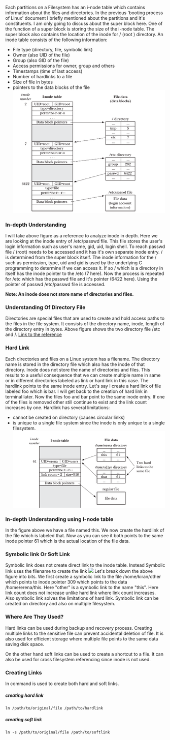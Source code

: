 Each partitions on a Filesystem has an i-node table which contains information about the files and directories. In the previous 'booting process of Linux' document I briefly mentioned about the partitions and it's constituents. I am only going to discuss about the super block here. One of the function of a super block is  storing the size of the i-node table. The super block also contains the location of the inode for / (root ) directory.
An inode table consists of the following information:
- File type (directory, file, symbolic link)
- Owner (also UID of the file)
- Group (also GID of the file)
- Access permissions for owner, group and others
- Timestamps (time of last access)
- Number of hardlinks to a file
- Size of file in bytes
- pointers to the data blocks of the file
![](attachments/Inode_one.png)
### In-depth Understanding 
I will take above figure as a reference to analyze inode in depth. Here we are looking at the inode entry of /etc/passwd file. This file stores the user's login information such as user's name, gid, uid, login shell. To reach passwd file / (root) needs to be accessed and it has it's own separate inode entry. / is determined from the super block itself. The inode information for the / such as permission, type, uid and gid is used by the underlying C programming to determine if we can access it. If so / which is a directory in itself has the inode pointer to the /etc (7 here). Now the process is repeated for /etc which has the passwd file and it's  pointer (6422 here). Using the pointer of passwd /etc/passwd file is accessed.

**Note: An inode does not store name of directories and files.** 

### Understanding Of Directory File
Directories are special files that are used to create and hold access paths to the files in the file system. It consists of the directory name, inode, length of the directory entry in bytes. Above figure shows the two directory file /etc and /.
[Link to the reference](https://tldp.org/LDP/tlk/fs/filesystem.html#tth_sEc9.1.4)


### Hard Link
Each directories and files on a Linux system has a filename. The directory name is stored in the directory file which also has the inode of that directory. Inode does not store the name of directories and files. This results to a useful consequence that we can create multiple name in same or in different directories labeled as link or hard link in this case. The hardlink points to the same inode entry. Let's say I create a hard link of file labeled foo which is bar. I will get back to the creation of hard link in terminal later. Now the files foo and bar point to the same inode entry. If one of the files is removed other still continue to exist and the link count increases by one. 
Hardlink has several limitations:
- cannot be created on directory (causes circular links)
- is unique to a single file system since the inode is only unique to a single filesystem.
![](attachments/Inode_2.png)

### In-depth Understanding using I-node table
In the figure above we have a file named this. We now create the hardlink of the file which is labeled that. Now as you can see it both points to the same inode pointer 61 which is the actual location of the file data.

### Symbolic link Or Soft Link
Symbolic link does not create direct link to the inode table. Instead Symbolic link uses the filename to create the link 
![](Inode_3.png)
Let's break down the above figure into bits. We first create a symbolic link to the file /home/kiran/other which points to inode pointer 309 which points to the data /home/erena/this. Here "other" is a symbolic link to the name "this". Here link count does not increase unlike hard link where link count increases. Also symbolic link solves the limitations of hard link. Symbolic link can be created on directory and also on multiple filesystem.

### Where Are They Used?
Hard links can be used during backup and recovery process. Creating multiple links to the sensitive file can prevent accidental deletion of file. It is also used for efficient storage where multiple file points to the same data saving disk space.

On the other hand soft links can be used to create a shortcut to a file. It can also be used for cross filesystem referencing since inode is not used.



### Creating  Links
ln command is used to create both hard and soft links.

##### creating hard link
```
ln /path/to/original/file /path/to/hardlink

```

##### creating soft link
```
ln -s /path/to/original/file /path/to/softlink
```
